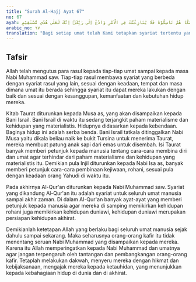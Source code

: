 ```yaml
---
title: "Surah Al-Hajj Ayat 67"
no: 67
ayah: لِكُلِّ اُمَّةٍ جَعَلْنَا مَنْسَكًا هُمْ نَاسِكُوْهُ فَلَا يُنَازِعُنَّكَ فِى الْاَمْرِ وَادْعُ اِلٰى رَبِّكَۗ اِنَّكَ لَعَلٰى هُدًى مُّسْتَقِيْمٍ 
arabic_no: ٦٧
translation: "Bagi setiap umat telah Kami tetapkan syariat tertentu yang (harus) mereka amalkan, maka tidak sepantasnya mereka berbantahan dengan engkau dalam urusan (syariat) ini dan serulah (mereka) kepada Tuhanmu. Sungguh, engkau (Muhammad) berada di jalan yang lurus."
---
```


## Tafsir

Allah telah mengutus para rasul kepada tiap-tiap umat sampai kepada masa Nabi Muhammad saw. Tiap-tiap rasul membawa syariat yang berbeda dengan syariat rasul yang lain, sesuai dengan keadaan, tempat dan masa dimana umat itu berada sehingga syariat itu dapat mereka lakukan dengan baik dan sesuai dengan kesanggupan, kemanfaatan dan kebutuhan hidup mereka.

Kitab Taurat diturunkan kepada Musa as, yang akan disampaikan kepada Bani Israil. Bani Israil di waktu itu sedang terjangkit paham materialisme dan kehidupan yang materialistis. Hidupnya didasarkan kepada kebendaan. Baginya hidup ini adalah serba benda. Bani Israil tatkala ditinggalkan Nabi Musa yaitu dikala beliau naik ke bukit Tursina untuk menerima Taurat, mereka membuat patung anak sapi dari emas untuk disembah. Isi Taurat banyak memberi petunjuk kepada manusia tentang cara-cara membina diri dan umat agar terhindar dari paham materialisme dan kehidupan yang materialistis itu. Demikian pula Injil diturunkan kepada Nabi Isa as, banyak memberi petunjuk cara-cara pembinaan kejiwaan, rohani, sesuai pula dengan keadaan orang Yahudi di waktu itu. 

Pada akhirnya Al-Qur'an diturunkan kepada Nabi Muhammad saw. Syariat yang dikandung Al-Qur'an itu adalah syariat untuk seluruh umat manusia sampai akhir zaman. Di dalam Al-Qur'an banyak ayat-ayat yang memberi petunjuk kepada manusia agar mereka di samping memikirkan kehidupan rohani juga memikirkan kehidupan duniawi, kehidupan duniawi merupakan persiapan kehidupan akhirat.

Demikianlah ketetapan Allah yang berlaku bagi seluruh umat manusia sejak dahulu sampai sekarang. Maka seharusnya orang-orang kafir itu tidak menentang seruan Nabi Muhammad yang disampaikan kepada mereka. Karena itu Allah memperingatkan kepada Nabi Muhammad dan umatnya agar jangan terpengaruh oleh tantangan dan pembangkangan orang-orang kafir. Tetaplah melakukan dakwah, menyeru mereka dengan hikmat dan kebijaksanaan, mengajak mereka kepada ketauhidan, yang menunjukkan kepada kebahagiaan hidup di dunia dan di akhirat.